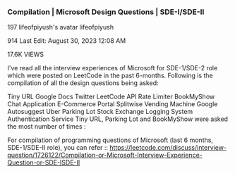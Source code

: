 ### Compilation | Microsoft Design Questions | SDE-I/SDE-II
197
lifeofpiyush's avatar
lifeofpiyush

914
Last Edit: August 30, 2023 12:08 AM

17.6K VIEWS

I've read all the interview experiences of Microsoft for SDE-1/SDE-2 role which were posted on LeetCode in the past 6-months. Following is the compilation of all the design questions being asked:

Tiny URL
Google Docs
Twitter
LeetCode
API Rate Limiter
BookMyShow
Chat Application
E-Commerce Portal
Splitwise
Vending Machine
Google Autosuggest
Uber
Parking Lot
Stock Exchange
Logging System
Authentication Service
Tiny URL, Parking Lot and BookMyShow were asked the most number of times :





For compilation of programming questions of Microsoft (last 6 months, SDE-1/SDE-II role), you can refer :: https://leetcode.com/discuss/interview-question/1726122/Compilation-or-Microsoft-Interview-Experience-Question-or-SDE-ISDE-II
